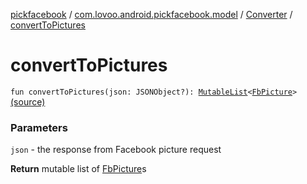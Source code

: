 [pickfacebook](../../index.md) / [com.lovoo.android.pickfacebook.model](../index.md) / [Converter](index.md) / [convertToPictures](./convert-to-pictures.md)

# convertToPictures

`fun convertToPictures(json: JSONObject?): `[`MutableList`](https://kotlinlang.org/api/latest/jvm/stdlib/kotlin.collections/-mutable-list/index.html)`<`[`FbPicture`](../-fb-picture/index.md)`>` [(source)](https://github.com/lovoo/android-pickpic/blob/master/pickfacebook/src/main/kotlin/com/lovoo/android/pickfacebook/model/Converter.kt#L46)

### Parameters

`json` - the response from Facebook picture request

**Return**
mutable list of [FbPicture](../-fb-picture/index.md)s

